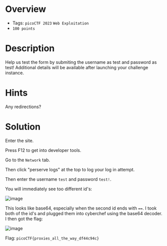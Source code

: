 # Overview
- Tags: `picoCTF 2023` `Web Exploitation` 
- `100 points`

# Description
Help us test the form by submiting the username as test and password as test!
Additional details will be available after launching your challenge instance.

# Hints
Any redirections?

# Solution
Enter the site.

Press F12 to get into developer tools.

Go to the `Network` tab.

Then click "perserve logs" at the top to log your log in attempt.

Then enter the username `test` and password `test!`.

You will immediately see too different id's:

![image](https://github.com/Bsnookie9/picoCTF-2023-WriteUp/assets/106827110/964bc9fa-2f8a-442d-b03b-7520869c20e0)


This looks like base64, especially when the second id ends with `==`. I took both of the id's and plugged them into cyberchef using the base64 decoder. I then got the flag:

![image](https://github.com/Bsnookie9/picoCTF-2023-WriteUp/assets/106827110/9d45c3ea-15f0-48cd-9dad-d4e8a9487ea1)


Flag: `picoCTF{proxies_all_the_way_df44c94c}`
